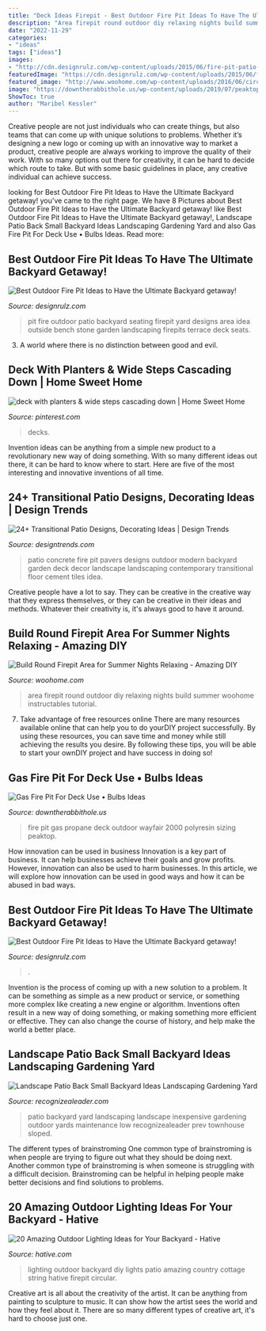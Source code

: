 ```yaml
---
title: "Deck Ideas Firepit - Best Outdoor Fire Pit Ideas To Have The Ultimate Backyard Getaway!"
description: "Area firepit round outdoor diy relaxing nights build summer woohome instructables tutorial"
date: "2022-11-29"
categories:
- "ideas"
tags: ["ideas"]
images:
- "http://cdn.designrulz.com/wp-content/uploads/2015/06/fire-pit-patio-Design-Ideas-8.jpg"
featuredImage: "https://cdn.designrulz.com/wp-content/uploads/2015/06/fire-pit-patio-Design-Ideas-15.jpg"
featured_image: "http://www.woohome.com/wp-content/uploads/2016/06/circle-firepit-area-woohome-19.jpg"
image: "https://downtherabbithole.us/wp-content/uploads/2019/07/peaktop-outdoor-polyresin-propane-gas-fire-pit-reviews-wayfair-for-sizing-2000-x-2000.jpg"
ShowToc: true
author: "Maribel Kessler"
---
```



Creative people are not just individuals who can create things, but also teams that can come up with unique solutions to problems. Whether it’s designing a new logo or coming up with an innovative way to market a product, creative people are always working to improve the quality of their work. With so many options out there for creativity, it can be hard to decide which route to take. But with some basic guidelines in place, any creative individual can achieve success.

	

		
looking for Best Outdoor Fire Pit Ideas to Have the Ultimate Backyard getaway! you've came to the right page. We have 8 Pictures about Best Outdoor Fire Pit Ideas to Have the Ultimate Backyard getaway! like Best Outdoor Fire Pit Ideas to Have the Ultimate Backyard getaway!, Landscape Patio Back Small Backyard Ideas Landscaping Gardening Yard and also Gas Fire Pit For Deck Use • Bulbs Ideas. Read more:
		
    
## Best Outdoor Fire Pit Ideas To Have The Ultimate Backyard Getaway!

<img loading=lazy src="http://cdn.designrulz.com/wp-content/uploads/2015/06/fire-pit-patio-Design-Ideas-8.jpg" onerror="this.onerror=null;this.src='https://tse4.mm.bing.net/th?id=OIP.FaT-ISCs_MbA2adgUZpB-wHaJ4&amp;pid=15.1';" alt="Best Outdoor Fire Pit Ideas to Have the Ultimate Backyard getaway!">

_Source: designrulz.com_

>pit fire outdoor patio backyard seating firepit yard designs area idea outside bench stone garden landscaping firepits terrace deck seats. 

	

3. A world where there is no distinction between good and evil. 

    
## Deck With Planters &amp; Wide Steps Cascading Down | Home Sweet Home

<img loading=lazy src="https://i.pinimg.com/736x/7e/d9/46/7ed9463d8dca8d614b4cc82ff00e8bd6--outdoor-steps-wooden-steps.jpg" onerror="this.onerror=null;this.src='https://tse4.mm.bing.net/th?id=OIP.uGcq8xuyKOeHzyCAICbMSgEyDL&amp;pid=15.1';" alt="deck with planters &amp; wide steps cascading down | Home Sweet Home">

_Source: pinterest.com_

>decks. 

	

Invention ideas can be anything from a simple new product to a revolutionary new way of doing something. With so many different ideas out there, it can be hard to know where to start. Here are five of the most interesting and innovative inventions of all time.

    
## 24+ Transitional Patio Designs, Decorating Ideas | Design Trends

<img loading=lazy src="https://images.designtrends.com/wp-content/uploads/2016/03/31064146/Concrete-Patio-Pavers-with-Fire-Pit.jpeg" onerror="this.onerror=null;this.src='https://tse2.mm.bing.net/th?id=OIP._gNgY40IR_Njzck26UV5EAHaE8&amp;pid=15.1';" alt="24+ Transitional Patio Designs, Decorating Ideas | Design Trends">

_Source: designtrends.com_

>patio concrete fire pit pavers designs outdoor modern backyard garden deck decor landscape landscaping contemporary transitional floor cement tiles idea. 

	

Creative people have a lot to say. They can be creative in the creative way that they express themselves, or they can be creative in their ideas and methods. Whatever their creativity is, it's always good to have it around.

    
## Build Round Firepit Area For Summer Nights Relaxing - Amazing DIY

<img loading=lazy src="http://www.woohome.com/wp-content/uploads/2016/06/circle-firepit-area-woohome-19.jpg" onerror="this.onerror=null;this.src='https://tse3.mm.bing.net/th?id=OIP.21uugfzvpphW0HyclHfL1gHaO0&amp;pid=15.1';" alt="Build Round Firepit Area for Summer Nights Relaxing - Amazing DIY">

_Source: woohome.com_

>area firepit round outdoor diy relaxing nights build summer woohome instructables tutorial. 

	

7) Take advantage of free resources online
There are many resources available online that can help you to do yourDIY project successfully. By using these resources, you can save time and money while still achieving the results you desire. By following these tips, you will be able to start your ownDIY project and have success in doing so!

    
## Gas Fire Pit For Deck Use • Bulbs Ideas

<img loading=lazy src="https://downtherabbithole.us/wp-content/uploads/2019/07/peaktop-outdoor-polyresin-propane-gas-fire-pit-reviews-wayfair-for-sizing-2000-x-2000.jpg" onerror="this.onerror=null;this.src='https://tse2.mm.bing.net/th?id=OIP.PINqASgMCpCPUtpX7qgRugHaHa&amp;pid=15.1';" alt="Gas Fire Pit For Deck Use • Bulbs Ideas">

_Source: downtherabbithole.us_

>fire pit gas propane deck outdoor wayfair 2000 polyresin sizing peaktop. 

	

How innovation can be used in business
Innovation is a key part of business. It can help businesses achieve their goals and grow profits. However, innovation can also be used to harm businesses. In this article, we will explore how innovation can be used in good ways and how it can be abused in bad ways.

    
## Best Outdoor Fire Pit Ideas To Have The Ultimate Backyard Getaway!

<img loading=lazy src="https://cdn.designrulz.com/wp-content/uploads/2015/06/fire-pit-patio-Design-Ideas-15.jpg" onerror="this.onerror=null;this.src='https://tse3.mm.bing.net/th?id=OIP.EkvulGpRuRI1Mi_BVodP_wHaLJ&amp;pid=15.1';" alt="Best Outdoor Fire Pit Ideas to Have the Ultimate Backyard getaway!">

_Source: designrulz.com_

>. 

	

Invention is the process of coming up with a new solution to a problem. It can be something as simple as a new product or service, or something more complex like creating a new engine or algorithm. Inventions often result in a new way of doing something, or making something more efficient or effective. They can also change the course of history, and help make the world a better place.

    
## Landscape Patio Back Small Backyard Ideas Landscaping Gardening Yard

<img loading=lazy src="http://www.recognizealeader.com/bigbox/la/backyard-patio-ideas-landscaping-gardening-back-yard_outdoor-patio-and-backyard.jpg" onerror="this.onerror=null;this.src='https://tse3.mm.bing.net/th?id=OIP.eNQSy_u_am-EH-ft8Zn6iAHaFj&amp;pid=15.1';" alt="Landscape Patio Back Small Backyard Ideas Landscaping Gardening Yard">

_Source: recognizealeader.com_

>patio backyard yard landscaping landscape inexpensive gardening outdoor yards maintenance low recognizealeader prev townhouse sloped. 

	

The different types of brainstroming
One common type of brainstroming is when people are trying to figure out what they should be doing next. Another common type of brainstroming is when someone is struggling with a difficult decision. Brainstroming can be helpful in helping people make better decisions and find solutions to problems.

    
## 20 Amazing Outdoor Lighting Ideas For Your Backyard - Hative

<img loading=lazy src="https://hative.com/wp-content/uploads/2017/06/outdoor-lighting/5-outdoor-lighting-diy-ideas-tutorials.jpg" onerror="this.onerror=null;this.src='https://tse4.mm.bing.net/th?id=OIP.h5hXX33CaYI_5PXh9KTbRQHaLH&amp;pid=15.1';" alt="20 Amazing Outdoor Lighting Ideas for Your Backyard - Hative">

_Source: hative.com_

>lighting outdoor backyard diy lights patio amazing country cottage string hative firepit circular. 

	

Creative art is all about the creativity of the artist. It can be anything from painting to sculpture to music. It can show how the artist sees the world and how they feel about it. There are so many different types of creative art, it's hard to choose just one.

